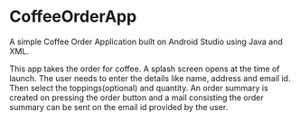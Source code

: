 # CoffeeOrderApp

A simple Coffee Order Application built on Android Studio using Java and XML.

This app takes the order for coffee. A splash screen opens at the time of launch.
The user needs to enter the details like name, address and email id. Then select the toppings(optional) and quantity.
An order summary is created on pressing the order button and a mail consisting the order summary can be sent on the email id provided by the user.
